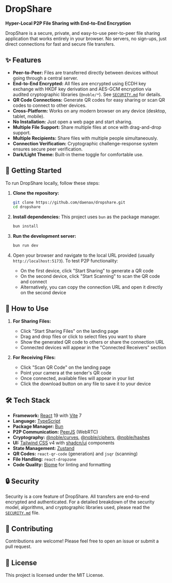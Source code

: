 # DropShare

**Hyper-Local P2P File Sharing with End-to-End Encryption**

DropShare is a secure, private, and easy-to-use peer-to-peer file sharing application that works entirely in your browser. No servers, no sign-ups, just direct connections for fast and secure file transfers.

## ✨ Features

*   **Peer-to-Peer:** Files are transferred directly between devices without going through a central server.
*   **End-to-End Encrypted:** All files are encrypted using ECDH key exchange with HKDF key derivation and AES-GCM encryption via audited cryptographic libraries (`@noble/*`). See [`SECURITY.md`](./SECURITY.md) for details.
*   **QR Code Connections:** Generate QR codes for easy sharing or scan QR codes to connect to other devices.
*   **Cross-Platform:** Works on any modern browser on any device (desktop, tablet, mobile).
*   **No Installation:** Just open a web page and start sharing.
*   **Multiple File Support:** Share multiple files at once with drag-and-drop support.
*   **Multiple Recipients:** Share files with multiple people simultaneously.
*   **Connection Verification:** Cryptographic challenge-response system ensures secure peer verification.
*   **Dark/Light Theme:** Built-in theme toggle for comfortable use.

## 🚀 Getting Started

To run DropShare locally, follow these steps:

1.  **Clone the repository:**
    ```bash
    git clone https://github.com/daenax/dropshare.git
    cd dropshare
    ```

2.  **Install dependencies:**
    This project uses `bun` as the package manager.
    ```bash
    bun install
    ```

3.  **Run the development server:**
    ```bash
    bun run dev
    ```

4.  Open your browser and navigate to the local URL provided (usually `http://localhost:5173`). To test P2P functionality:
    - On the first device, click "Start Sharing" to generate a QR code
    - On the second device, click "Start Scanning" to scan the QR code and connect
    - Alternatively, you can copy the connection URL and open it directly on the second device

## 📱 How to Use

1. **For Sharing Files:**
   - Click "Start Sharing Files" on the landing page
   - Drag and drop files or click to select files you want to share
   - Show the generated QR code to others or share the connection URL
   - Connected devices will appear in the "Connected Receivers" section

2. **For Receiving Files:**
   - Click "Scan QR Code" on the landing page
   - Point your camera at the sender's QR code
   - Once connected, available files will appear in your list
   - Click the download button on any file to save it to your device

## 🛠️ Tech Stack

*   **Framework:** [React](https://react.dev/) 19 with [Vite](https://vitejs.dev/) 7
*   **Language:** [TypeScript](https://www.typescriptlang.org/)
*   **Package Manager:** [Bun](https://bun.sh/)
*   **P2P Communication:** [PeerJS](https://peerjs.com/) (WebRTC)
*   **Cryptography:** [@noble/curves](https://github.com/paulmillr/noble-curves), [@noble/ciphers](https://github.com/paulmillr/noble-ciphers), [@noble/hashes](https://github.com/paulmillr/noble-hashes)
*   **UI:** [Tailwind CSS](https://tailwindcss.com/) v4 with [shadcn/ui](https://ui.shadcn.com/) components
*   **State Management:** [Zustand](https://zustand-demo.pmnd.rs/)
*   **QR Codes:** `react-qr-code` (generation) and `jsqr` (scanning)
*   **File Handling:** `react-dropzone`
*   **Code Quality:** [Biome](https://biomejs.dev/) for linting and formatting

## 🔒 Security

Security is a core feature of DropShare. All transfers are end-to-end encrypted and authenticated. For a detailed breakdown of the security model, algorithms, and cryptographic libraries used, please read the [`SECURITY.md`](./SECURITY.md) file.

## 🤝 Contributing

Contributions are welcome! Please feel free to open an issue or submit a pull request.

## 📄 License

This project is licensed under the MIT License.
